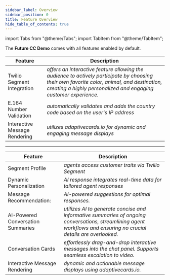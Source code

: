 ```yaml
---
sidebar_label: Overview
sidebar_position: 0
title: Feature Overview
hide_table_of_contents: true
---
```


import Tabs from "@theme/Tabs";
import TabItem from "@theme/TabItem";

The **Future CC Demo** comes with all features enabled by default.

<Tabs queryString="type">
<TabItem value="future-cc-widget" label="Future CC Widget" default>

| Feature                       | Description                                                                                                                                                                                                   |
| ----------------------------- | ------------------------------------------------------------------------------------------------------------------------------------------------------------------------------------------------------------- |
| Twilio Segment Integration    | _offers an interactive feature allowing the audience to actively participate by choosing their own favorite color, animal, and destination, creating a highly personalized and engaging customer experience._ |
| E.164 Number Validation       | _automatically validates and adds the country code based on the user's IP address_                                                                                                                            |
| Interactive Message Rendering | _utilizes adaptivecards.io for dynamic and engaging message displays_                                                                                                                                         |

---

</TabItem>
<TabItem value="flex-agent-ui" label="Flex Agent UI">

| Feature                           | Description                                                                                                                                                        |
| --------------------------------- | ------------------------------------------------------------------------------------------------------------------------------------------------------------------ |
| Segment Profile                   | _agents access customer traits via Twilio Segment_                                                                                                                 |
| Dynamic Personalization           | _AI response integrates real-time data for tailored agent responses_                                                                                               |
| Message Recommendation:           | _AI-powered suggestions for optimal responses._                                                                                                                    |
| AI-Powered Conversation Summaries | _utilizes AI to generate concise and informative summaries of ongoing conversations, streamlining agent workflows and ensuring no crucial details are overlooked._ |
| Conversation Cards                | _effortlessly drag-and-drop interactive messages into the chat panel. Supports seamless escalation to video._                                                      |
| Interactive Message Rendering     | _dynamic and actionable message displays using adaptivecards.io._                                                                                                  |

</TabItem>
</Tabs>
